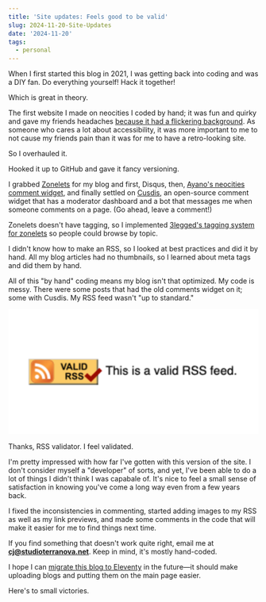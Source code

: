 ```yaml
---
title: 'Site updates: Feels good to be valid'
slug: 2024-11-20-Site-Updates
date: '2024-11-20'
tags:
  - personal
---
```


When I first started this blog in 2021, I was getting back into coding and was a DIY fan. Do everything yourself! Hack it together!

Which is great in theory.

The first website I made on neocities I coded by hand; it was fun and quirky and gave my friends headaches [because it had a flickering background](https://web.archive.org/web/20211116040748/https://illuminesce.neocities.org/). As someone who cares a lot about accessibility, it was more important to me to not cause my friends pain than it was for me to have a retro-looking site.

So I overhauled it.

Hooked it up to GitHub and gave it fancy versioning.

I grabbed [Zonelets](https://zonelets.net/) for my blog and first, Disqus, then, [Ayano's neocities comment widget](https://virtualobserver.moe/ayano/comment-widget), and finally settled on [Cusdis](https://cusdis.com/), an open-source comment widget that has a moderator dashboard and a bot that messages me when someone comments on a page. (Go ahead, leave a comment!)

Zonelets doesn't have tagging, so I implemented [3legged's tagging system for zonelets](https://3legged.neocities.org/journal/posts/2023-03-12-Creating-A-Zonelets-Tagging-System) so people could browse by topic.

I didn't know how to make an RSS, so I looked at best practices and did it by hand. All my blog articles had no thumbnails, so I learned about meta tags and did them by hand.

All of this "by hand" coding means my blog isn't that optimized. My code is messy. There were some posts that had the old comments widget on it; some with Cusdis. My RSS feed wasn't "up to standard."

![An RSS icon that says, 'Valid RSS.'](./20241120-siteupdates.png)

<div class="caption">Thanks, RSS validator. I feel validated.</div>

I'm pretty impressed with how far I've gotten with this version of the site. I don't consider myself a "developer" of sorts, and yet, I've been able to do a lot of things I didn't think I was capabale of. It's nice to feel a small sense of satisfaction in knowing you've come a long way even from a few years back.

I fixed the inconsistencies in commenting, started adding images to my RSS as well as my link previews, and made some comments in the code that will make it easier for me to find things next time.

If you find something that doesn't work quite right, email me at **cj@studioterranova.net**. Keep in mind, it's mostly hand-coded.

I hope I can [migrate this blog to Eleventy](https://renkotsuban.neocities.org/posts/2023-11-15-Migrating-to-Eleventy) in the future—it should make uploading blogs and putting them on the main page easier.

Here's to small victories.
